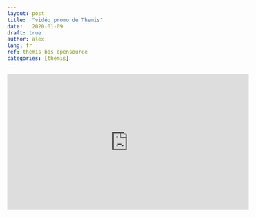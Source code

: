 ```yaml
---
layout: post
title:  "vidéo promo de Themis"
date:   2020-01-09
draft: true
author: alex
lang: fr
ref: themis bos opensource
categories: [themis]
---
```

<iframe width="560" height="315" src="https://www.youtube.com/embed/_a5tcsRNEdg" frameborder="0" allow="accelerometer; autoplay; encrypted-media; gyroscope; picture-in-picture" allowfullscreen></iframe>
